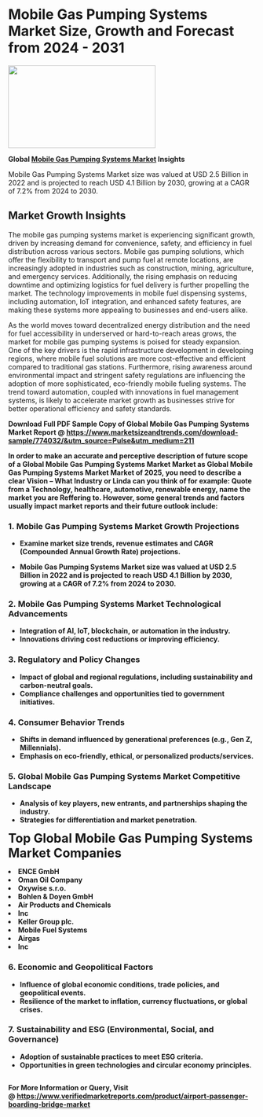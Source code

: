 <H1>Mobile Gas Pumping Systems Market Size, Growth and Forecast from 2024 - 2031</H1><img class="aligncenter size-medium wp-image-584254" src="https://thirdeyenews.in/wp-content/uploads/2024/09/Global-Market-Research-300x168.jpeg" alt="" width="300" height="168" /><p><strong>Global&nbsp;<a href="https://www.marketsizeandtrends.com/download-sample/774032/&amp;utm_source=Pulse&amp;utm_medium=211">Mobile Gas Pumping Systems Market</a> Insights</strong></p><p>Mobile Gas Pumping Systems Market size was valued at USD 2.5 Billion in 2022 and is projected to reach USD 4.1 Billion by 2030, growing at a CAGR of 7.2% from 2024 to 2030.</p><p><h2>Market Growth Insights</h2> <p>The mobile gas pumping systems market is experiencing significant growth, driven by increasing demand for convenience, safety, and efficiency in fuel distribution across various sectors. Mobile gas pumping solutions, which offer the flexibility to transport and pump fuel at remote locations, are increasingly adopted in industries such as construction, mining, agriculture, and emergency services. Additionally, the rising emphasis on reducing downtime and optimizing logistics for fuel delivery is further propelling the market. The technology improvements in mobile fuel dispensing systems, including automation, IoT integration, and enhanced safety features, are making these systems more appealing to businesses and end-users alike.</p> <p><strong></strong></p> <p>As the world moves toward decentralized energy distribution and the need for fuel accessibility in underserved or hard-to-reach areas grows, the market for mobile gas pumping systems is poised for steady expansion. One of the key drivers is the rapid infrastructure development in developing regions, where mobile fuel solutions are more cost-effective and efficient compared to traditional gas stations. Furthermore, rising awareness around environmental impact and stringent safety regulations are influencing the adoption of more sophisticated, eco-friendly mobile fueling systems. The trend toward automation, coupled with innovations in fuel management systems, is likely to accelerate market growth as businesses strive for better operational efficiency and safety standards.</p> <p><strong></p><p><span class=""><strong>Download Full PDF Sample Copy of Global Mobile Gas Pumping Systems Market Report</strong> @ <a href="https://www.marketsizeandtrends.com/download-sample/774032/&amp;utm_source=Pulse&amp;utm_medium=211" target="_blank">https://www.marketsizeandtrends.com/download-sample/774032/&amp;utm_source=Pulse&amp;utm_medium=211</a></span></p><p>In order to make an accurate and perceptive description of future scope of a Global&nbsp;Mobile Gas Pumping Systems Market Market as Global&nbsp;Mobile Gas Pumping Systems Market Market of 2025, you need to describe a clear Vision &ndash; What Industry or Linda can you think of for example: Quote from a Technology, healthcare, automotive, renewable energy, name the market you are Reffering to. However, some general trends and factors usually impact market reports and their future outlook include:</p><h3>1.&nbsp;<strong>Mobile Gas Pumping Systems Market Growth Projections</strong></h3><ul><li>Examine market size trends, revenue estimates and CAGR (Compounded Annual Growth Rate) projections.</li><li><p>Mobile Gas Pumping Systems Market size was valued at USD 2.5 Billion in 2022 and is projected to reach USD 4.1 Billion by 2030, growing at a CAGR of 7.2% from 2024 to 2030.</p></li></ul><h3>2.&nbsp;<strong>Mobile Gas Pumping Systems Market Technological Advancements</strong></h3><ul><li>Integration of AI, IoT, blockchain, or automation in the industry.</li><li>Innovations driving cost reductions or improving efficiency.</li></ul><h3>3.&nbsp;<strong>Regulatory and Policy Changes</strong></h3><ul><li>Impact of global and regional regulations, including sustainability and carbon-neutral goals.</li><li>Compliance challenges and opportunities tied to government initiatives.</li></ul><h3>4.&nbsp;<strong>Consumer Behavior Trends</strong></h3><ul><li>Shifts in demand influenced by generational preferences (e.g., Gen Z, Millennials).</li><li>Emphasis on eco-friendly, ethical, or personalized products/services.</li></ul><h3>5.&nbsp;<strong>Global Mobile Gas Pumping Systems Market Competitive Landscape</strong></h3><ul><li>Analysis of key players, new entrants, and partnerships shaping the industry.</li><li>Strategies for differentiation and market penetration.</li></ul><p data-pm-slice="1 1 []"><span style="color: inherit; font-family: inherit; font-size: 25px;">Top Global Mobile Gas Pumping Systems Market Companies</span></p><div class="" data-test-id=""><p><li>ENCE GmbH</li><li> Oman Oil Company</li><li> Oxywise s.r.o.</li><li> Bohlen & Doyen GmbH</li><li> Air Products and Chemicals</li><li> Inc</li><li> Keller Group plc.</li><li> Mobile Fuel Systems</li><li> Airgas</li><li> Inc</li></p></div><h3>6.&nbsp;<strong>Economic and Geopolitical Factors</strong></h3><ul><li>Influence of global economic conditions, trade policies, and geopolitical events.</li><li>Resilience of the market to inflation, currency fluctuations, or global crises.</li></ul><h3>7.&nbsp;<strong>Sustainability and ESG (Environmental, Social, and Governance)</strong></h3><ul><li>Adoption of sustainable practices to meet ESG criteria.</li><li>Opportunities in green technologies and circular economy principles.</li></ul><h2><strong style="font-size: 14px;">For More Information or Query, Visit @&nbsp;</strong><a style="background-color: #ffffff; font-size: 14px;" href="https://www.marketsizeandtrends.com/report/mobile-gas-pumping-systems-market/" target="_blank">https://www.verifiedmarketreports.com/product/airport-passenger-boarding-bridge-market</a></h2>

